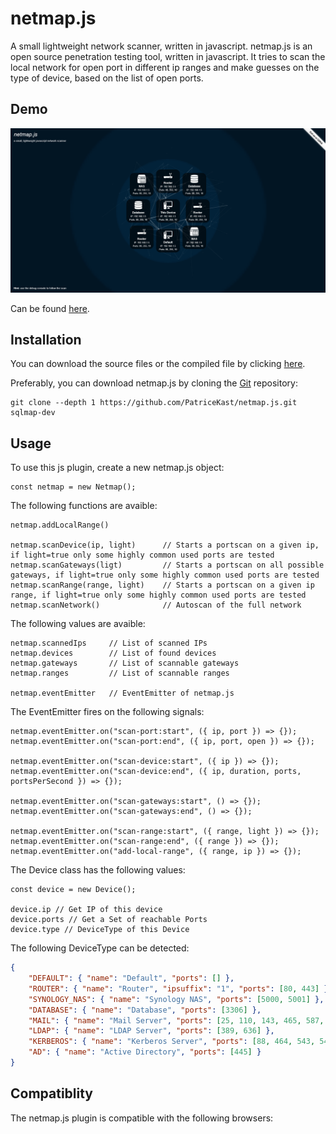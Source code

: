 # netmap.js

A small lightweight network scanner, written in javascript.
netmap.js is an open source penetration testing tool, written in javascript. It tries to scan the local network for open port in different ip ranges and make guesses on the type of device, based on the list of open ports.

Demo
----

![Screenshot](demo/demo.png)

Can be found [here](demo/).

Installation
----

You can download the source files or the compiled file by clicking [here](https://github.com/PatriceKast/netmap.js/tarball/master).

Preferably, you can download netmap.js by cloning the [Git](https://github.com/PatriceKast/netmap.js) repository:

    git clone --depth 1 https://github.com/PatriceKast/netmap.js.git sqlmap-dev

Usage
----

To use this js plugin, create a new netmap.js object:

	const netmap = new Netmap();

The following functions are avaible:

	netmap.addLocalRange()

	netmap.scanDevice(ip, light)      // Starts a portscan on a given ip, if light=true only some highly common used ports are tested
	netmap.scanGateways(ligt)         // Starts a portscan on all possible gateways, if light=true only some highly common used ports are tested
	netmap.scanRange(range, light)    // Starts a portscan on a given ip range, if light=true only some highly common used ports are tested
	netmap.scanNetwork()              // Autoscan of the full network

The following values are avaible:
	
	netmap.scannedIps     // List of scanned IPs
	netmap.devices        // List of found devices
	netmap.gateways       // List of scannable gateways
	netmap.ranges         // List of scannable ranges

	netmap.eventEmitter   // EventEmitter of netmap.js

The EventEmitter fires on the following signals:

	netmap.eventEmitter.on("scan-port:start", ({ ip, port }) => {});
	netmap.eventEmitter.on("scan-port:end", ({ ip, port, open }) => {});

	netmap.eventEmitter.on("scan-device:start", ({ ip }) => {});
	netmap.eventEmitter.on("scan-device:end", ({ ip, duration, ports, portsPerSecond }) => {});

	netmap.eventEmitter.on("scan-gateways:start", () => {});
	netmap.eventEmitter.on("scan-gateways:end", () => {});

	netmap.eventEmitter.on("scan-range:start", ({ range, light }) => {});
	netmap.eventEmitter.on("scan-range:end", ({ range }) => {});
	netmap.eventEmitter.on("add-local-range", ({ range, ip }) => {});

The Device class has the following values:

	const device = new Device();

	device.ip // Get IP of this device
	device.ports // Get a Set of reachable Ports
	device.type // DeviceType of this Device

The following DeviceType can be detected:

```json
{
    "DEFAULT": { "name": "Default", "ports": [] },
    "ROUTER": { "name": "Router", "ipsuffix": "1", "ports": [80, 443] },
    "SYNOLOGY_NAS": { "name": "Synology NAS", "ports": [5000, 5001] },
    "DATABASE": { "name": "Database", "ports": [3306] },
    "MAIL": { "name": "Mail Server", "ports": [25, 110, 143, 465, 587, 993, 995] },
    "LDAP": { "name": "LDAP Server", "ports": [389, 636] },
    "KERBEROS": { "name": "Kerberos Server", "ports": [88, 464, 543, 544, 749, 750, 751, 752, 753, 754, 760, 1109, 2053, 2105] },
    "AD": { "name": "Active Directory", "ports": [445] }
}
```

Compatiblity
----

The netmap.js plugin is compatible with the following browsers: